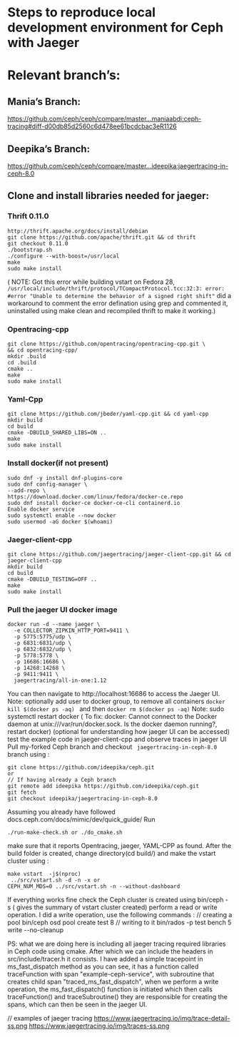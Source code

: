 # Steps to reproduce local development environment for Ceph with Jaeger



# Relevant branch’s: 

## Mania’s Branch:
https://github.com/ceph/ceph/compare/master...maniaabdi:ceph-tracing#diff-d00db85d2560c6d478ee61bcdcbac3eR1126

## Deepika’s Branch:
https://github.com/ceph/ceph/compare/master...ideepika:jaegertracing-in-ceph-8.0



## Clone and install libraries needed for jaeger:

### Thrift 0.11.0 

```
http://thrift.apache.org/docs/install/debian
git clone https://github.com/apache/thrift.git && cd thrift 
git checkout 0.11.0 
./bootstrap.sh 
./configure --with-boost=/usr/local 
make 
sudo make install 

```
( NOTE: Got this error while building vstart on Fedora 28, `/usr/local/include/thrift/protocol/TCompactProtocol.tcc:32:3: error: #error "Unable to determine the behavior of a signed right shift"` did a workaround to comment the error defination using grep and commented it, uninstalled using make clean and recompiled thrift to make it working.) 

### Opentracing-cpp

```
git clone https://github.com/opentracing/opentracing-cpp.git \
&& cd opentracing-cpp/ 
mkdir .build 
cd .build 
cmake .. 
make 
sudo make install

```
### Yaml-Cpp

```
git clone https://github.com/jbeder/yaml-cpp.git && cd yaml-cpp 
mkdir build
cd build
cmake -DBUILD_SHARED_LIBS=ON ..
make 
sudo make install

```
### Install docker(if not present)

```
sudo dnf -y install dnf-plugins-core
sudo dnf config-manager \
--add-repo \
https://download.docker.com/linux/fedora/docker-ce.repo
sudo dnf install docker-ce docker-ce-cli containerd.io
Enable docker service
sudo systemctl enable --now docker
sudo usermod -aG docker $(whoami)

```
### Jaeger-client-cpp 

```
git clone https://github.com/jaegertracing/jaeger-client-cpp.git && cd jaeger-client-cpp
mkdir build
cd build 
cmake -DBUILD_TESTING=OFF ..
make
sudo make install

```
### Pull the jaeger UI docker image

```
docker run -d --name jaeger \
  -e COLLECTOR_ZIPKIN_HTTP_PORT=9411 \
  -p 5775:5775/udp \
  -p 6831:6831/udp \
  -p 6832:6832/udp \
  -p 5778:5778 \
  -p 16686:16686 \
  -p 14268:14268 \
  -p 9411:9411 \
  jaegertracing/all-in-one:1.12

```
You can then navigate to http://localhost:16686 to access the Jaeger UI.
Note: optionally add user to docker group, to remove all containers `docker kill $(docker ps -aq) ` and then `docker rm $(docker ps -aq)`
Note: sudo systemctl restart docker ( To fix: docker: Cannot connect to the Docker daemon at unix:///var/run/docker.sock. Is the docker daemon running?, restart docker) 
(optional for understanding how jaeger UI can be accessed) test the example code in jaeger-client-cpp and observe traces in jaeger UI
Pull my-forked Ceph branch and checkout ` jaegertracing-in-ceph-8.0` branch using :

``` 
git clone https://github.com/ideepika/ceph.git 
or 
// If having already a Ceph branch
git remote add ideepika https://github.com/ideepika/ceph.git
git fetch 
git checkout ideepika/jaegertracing-in-ceph-8.0

```
Assuming you already have followed docs.ceph.com/docs/mimic/dev/quick_guide/ 
Run

```
./run-make-check.sh or ./do_cmake.sh

```
make sure that it reports Opentracing, jaeger, YAML-CPP as found. 
After the build folder is created, change directory(cd build/) and make the vstart cluster using :

```
make vstart  -j$(nproc)
 ../src/vstart.sh -d -n -x or 
CEPH_NUM_MDS=0 ../src/vstart.sh -n --without-dashboard 

```

If everything works fine check the Ceph cluster is created using bin/ceph - s ( gives the summary of vstart cluster created) 
perform a read or write operation. 
I did a write operation, use the following commands :
// creating a pool
     bin/ceph osd pool create test 8
// writing to it
     bin/rados -p test bench 5 write --no-cleanup

PS: what we are doing here is including all jaeger tracing required libraries in Ceph code using cmake. After which we can include the headers in src/include/tracer.h it consists.
I have added a simple tracepoint in ms_fast_dispatch method as you can see, it has a function called traceFunction with span "example-ceph-service", with subroutine that creates child span "traced_ms_fast_dispatch", when we perform a write operation, the ms_fast_dispatch() function is initiated which then calls traceFunction() and traceSubroutine() they are responsible for creating the spans, which can then be seen in the jaeger UI. 


// examples of jaeger tracing 
https://www.jaegertracing.io/img/trace-detail-ss.png 
https://www.jaegertracing.io/img/traces-ss.png 

